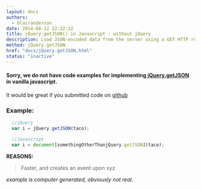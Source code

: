 ```yaml
---
layout: docs
authors:
  - blairanderson
date: 2014-08-12 22:22:22
title: jQuery.getJSON() in Javascript - without jQuery
description: Load JSON-encoded data from the server using a GET HTTP request.
method: jQuery.getJSON
href: "docs/jQuery.getJSON.html"
status: "inactive"
---
```


#### Sorry, we do not have code examples for implementing [jQuery.getJSON](http://api.jquery.com/jQuery.getJSON/) in vanilla javascript.

It would be great if you submitted code on [github](https://github.com/blairanderson/without-jquery/blob/master/docs/jQuery.getJSON.md)

### Example:

```javascript
  //jQuery
  var i = jQuery.getJSON(taco);

  //Javascript
  var i = document[somethingOtherThanjQuery.getJSON](taco);

```

**REASONS:**
> Faster, and creates an event upon xyz

*example is computer generated, obviously not real.*
